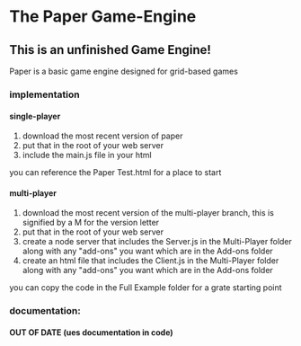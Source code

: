 # The Paper Game-Engine
## This is an unfinished Game Engine!

Paper is a basic game engine designed for grid-based games

### implementation
#### single-player
1. download the most recent version of paper
2. put that in the root of your web server
3. include the main.js file in your html

you can reference the Paper Test.html for a place to start
#### multi-player
1. download the most recent version of the multi-player branch, this is signified by a M for the version letter
2. put that in the root of your web server
3. create a node server that includes the Server.js in the Multi-Player folder along with any "add-ons" you want which are in the Add-ons folder
4. create an html file that includes the Client.js in the Multi-Player folder along with any "add-ons" you want which are in the Add-ons folder

you can copy the code in the Full Example folder for a grate starting point

### documentation:
#### OUT OF DATE (ues documentation in code)

